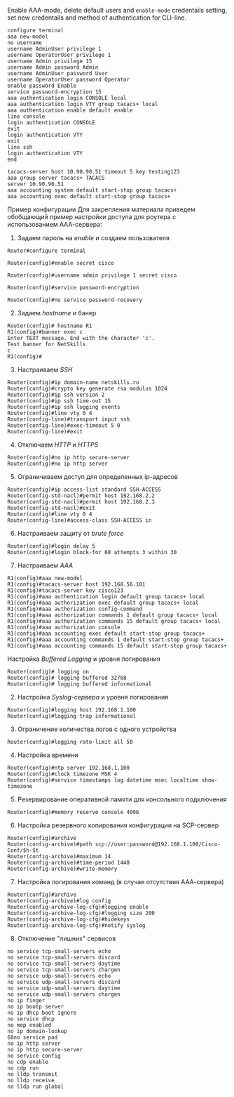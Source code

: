 Enable AAA-mode, delete default users and `enable-mode` credentails setting, set new credentails and method of authentication for CLI-line. 

```
configure terminal
aaa new-model
no username
username AdminUser privilege 1
username OperatorUser privilege 1
username Admin privilege 15
username Admin password Admin
username AdminUser password User
username OperatorUser password Operator
enable password Enable
service password-encryption 15
aaa authentication login CONSOLE local
aaa authentication login VTY group tacacs+ local
aaa authentication enable default enable
line console
login authentication CONSOLE
exit
login authentication VTY
exit
line ssh
login authentication VTY
end 

```
```
tacacs-server host 10.90.90.51 timeout 5 key testing123
aaa group server tacacs+ TACACS
server 10.90.90.51
aaa accounting system default start-stop group tacacs+
aaa accounting exec default start-stop group tacacs+

```





Пример конфигурации
Для закрепления материала приведем обобщающий пример настройки доступа
для роутера с использованием ААА-сервера:

1) Задаем пароль на *enable* и создаем пользователя
```
Router#configure terminal

Router(config)#enable secret cisco

Router(config)#username admin privilege 1 secret cisco

Router(config)#service password-encryption

Router(config)#no service password-recovery
```

2) Задаем *hostname* и банер
```
Router(config)# hostname R1
R1(config)#banner exec c
Enter TEXT message. End with the character 'c'.
Test banner for NetSkills
c
R1(config)#
```

3) Настраиваем *SSH*
```
Router(config)#ip domain-name netskills.ru
Router(config)#crypto key generate rsa modulus 1024
Router(config)#ip ssh version 2
Router(config)#ip ssh time-out 15
Router(config)#ip ssh logging events
Router(config)#line vty 0 4
Router(config-line)#transport input ssh
Router(config-line)#exec-timeout 5 0
Router(config-line)#exit
```

4) Отключаем *HTTP* и *HTTPS*
```
Router(config)#no ip http secure-server
Router(config)#no ip http server
```

5) Ограничиваем доступ для определенных ip-адресов
```
Router(config)#ip access-list standard SSH-ACCESS
Router(config-std-nacl)#permit host 192.168.2.2
Router(config-std-nacl)#permit host 192.168.2.3
Router(config-std-nacl)#exit
Router(config)#line vty 0 4
Router(config-line)#access-class SSH-ACCESS in
```

6) Настраиваем защиту от *brute force*
```
Router(config)#login delay 5
Router(config)#login block-for 60 attempts 3 within 30
```

7) Настраиваем *ААА*
```
R1(config)#aaa new-model
R1(config)#tacacs-server host 192.168.56.101
R1(config)#tacacs-server key cisco123
R1(config)#aaa authentication login default group tacacs+ local
R1(config)#aaa authorization exec default group tacacs+ local
R1(config)#aaa authorization config-command
R1(config)#aaa authorization commands 1 default group tacacs+ local
R1(config)#aaa authorization commands 15 default group tacacs+ local
R1(config)#aaa authorization console
R1(config)#aaa accounting exec default start-stop group tacacs+
R1(config)#aaa accounting commands 1 default start-stop group tacacs+
R1(config)#aaa accounting commands 15 default start-stop group tacacs+
```

Настройка *Buffered Logging* и уровня логирования
```
Router(config)# logging on
Router(config)# logging buffered 32768
Router(config)# logging buffered informational
```

2) Настройка *Syslog-сервера* и уровня логирования
```
Router(config)#logging host 192.168.1.100
Router(config)#logging trap informational
```
3) Ограничение количества логов с одного устройства
```
Router(config)#logging rate-limit all 50
```

4) Настройка времени
```
Router(config)#ntp server 192.168.1.100
Router(config)#clock timezone MSK 4
Router(config)#service timestamps log datetime msec localtime show-timezone
```
5) Резервирование оперативной памяти для консольного подключения
```
Router(config)#memory reserve console 4096
```
6) Настройка резервного копирования конфигурации на SCP-сервер
```
Router(config)#archive
Router(config-archive)#path scp://user:password@192.168.1.100/Cisco-Conf/$h-$t
Router(config-archive)#maximum 14
Router(config-archive)#time-period 1440
Router(config-archive)#write-memory
```
7) Настройка логирования команд (в случае отсутствия ААА-сервера)
```
Router(config)#archive
Router(config-archive)#log config
Router(config-archive-log-cfg)#logging enable
Router(config-archive-log-cfg)#logging size 200
Router(config-archive-log-cfg)#hidekeys
Router(config-archive-log-cfg)#notify syslog
```

8) Отключение "лишних" сервисов
```
no service tcp-small-servers echo
no service tcp-small-servers discard
no service tcp-small-servers daytime
no service tcp-small-servers chargen
no service udp-small-servers echo
no service udp-small-servers discard
no service udp-small-servers daytime
no service udp-small-servers chargen
no ip finger
no ip bootp server
no ip dhcp boot ignore
no service dhcp
no mop enabled
no ip domain-lookup
68no service pad
no ip http server
no ip http secure-server
no service config
no cdp enable
no cdp run
no lldp transmit
no lldp receive
no lldp run global
```

